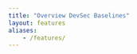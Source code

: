 ```yaml
---
title: "Overview DevSec Baselines"
layout: features
aliases:
    - /features/
---
```


<!-- {{define "main"}}
{{.Content}}
<ul class="my-posts">
    {{ range .Data.Pages }}
    <li>{{.Title}}</li>
    {{ end }}
{{end}} -->